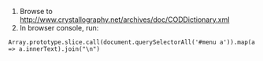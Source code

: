 1. Browse to http://www.crystallography.net/archives/doc/CODDictionary.xml 
2. In browser console, run:
  ```
  Array.prototype.slice.call(document.querySelectorAll('#menu a')).map(a => a.innerText).join("\n")
  ```
